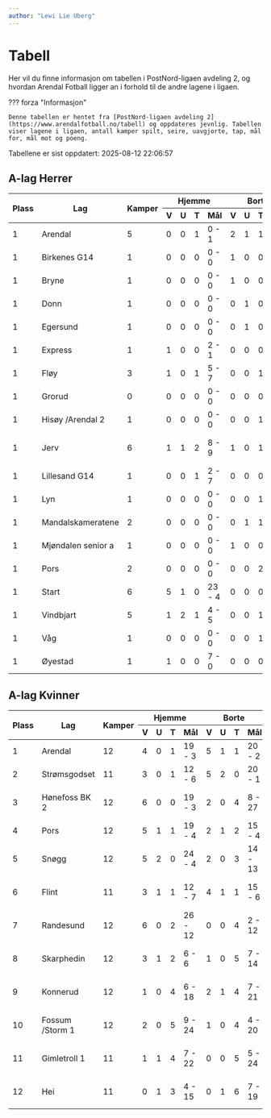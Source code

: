 ```yaml
---
author: "Lewi Lie Uberg"
---
```


# Tabell

Her vil du finne informasjon om tabellen i PostNord-ligaen avdeling 2, og hvordan Arendal Fotball ligger an i forhold til de andre lagene i ligaen.

??? forza "Informasjon"

    Denne tabellen er hentet fra [PostNord-ligaen avdeling 2](https://www.arendalfotball.no/tabell) og oppdateres jevnlig. Tabellen viser lagene i ligaen, antall kamper spilt, seire, uavgjorte, tap, mål for, mål mot og poeng.

Tabellene er sist oppdatert: 2025-08-12 22:06:57

## A-lag Herrer

<table>
  <thead>
    <tr class="row-highlight">
      <th rowspan="2">Plass</th>
      <th rowspan="2">Lag</th>
      <th rowspan="2">Kamper</th>
      <th colspan="4">Hjemme</th>
      <th colspan="4">Borte</th>
      <th colspan="5">Total</th>
      <th rowspan="2">Poeng</th>
    </tr>
    <tr class="row-highlight">
      <th>V</th>
      <th>U</th>
      <th>T</th>
      <th>Mål</th>
      <th>V</th>
      <th>U</th>
      <th>T</th>
      <th>Mål</th>
      <th>V</th>
      <th>U</th>
      <th>T</th>
      <th>Mål</th>
      <th>Diff</th>
    </tr>
  </thead>
  <tbody>
    <tr class="row-highlight">
      <td>1</td>
      <td>Arendal</td>
      <td>5</td>
      <td>0</td>
      <td>0</td>
      <td>1</td>
      <td>0 - 1</td>
      <td>2</td>
      <td>1</td>
      <td>1</td>
      <td>10 - 7</td>
      <td>2</td>
      <td>1</td>
      <td>2</td>
      <td>10 - 8</td>
      <td>2</td>
      <td>0</td>
    </tr>
    <tr>
      <td>1</td>
      <td>Birkenes G14</td>
      <td>1</td>
      <td>0</td>
      <td>0</td>
      <td>0</td>
      <td>0 - 0</td>
      <td>1</td>
      <td>0</td>
      <td>0</td>
      <td>7 - 2</td>
      <td>1</td>
      <td>0</td>
      <td>0</td>
      <td>7 - 2</td>
      <td>5</td>
      <td>0</td>
    </tr>
    <tr>
      <td>1</td>
      <td>Bryne</td>
      <td>1</td>
      <td>0</td>
      <td>0</td>
      <td>0</td>
      <td>0 - 0</td>
      <td>1</td>
      <td>0</td>
      <td>0</td>
      <td>1 - 0</td>
      <td>1</td>
      <td>0</td>
      <td>0</td>
      <td>1 - 0</td>
      <td>1</td>
      <td>0</td>
    </tr>
    <tr>
      <td>1</td>
      <td>Donn</td>
      <td>1</td>
      <td>0</td>
      <td>0</td>
      <td>0</td>
      <td>0 - 0</td>
      <td>0</td>
      <td>1</td>
      <td>0</td>
      <td>1 - 1</td>
      <td>0</td>
      <td>1</td>
      <td>0</td>
      <td>1 - 1</td>
      <td>0</td>
      <td>0</td>
    </tr>
    <tr>
      <td>1</td>
      <td>Egersund</td>
      <td>1</td>
      <td>0</td>
      <td>0</td>
      <td>0</td>
      <td>0 - 0</td>
      <td>0</td>
      <td>1</td>
      <td>0</td>
      <td>0 - 0</td>
      <td>0</td>
      <td>1</td>
      <td>0</td>
      <td>0 - 0</td>
      <td>0</td>
      <td>0</td>
    </tr>
    <tr>
      <td>1</td>
      <td>Express</td>
      <td>1</td>
      <td>1</td>
      <td>0</td>
      <td>0</td>
      <td>2 - 1</td>
      <td>0</td>
      <td>0</td>
      <td>0</td>
      <td>0 - 0</td>
      <td>1</td>
      <td>0</td>
      <td>0</td>
      <td>2 - 1</td>
      <td>1</td>
      <td>0</td>
    </tr>
    <tr>
      <td>1</td>
      <td>Fløy</td>
      <td>3</td>
      <td>1</td>
      <td>0</td>
      <td>1</td>
      <td>5 - 7</td>
      <td>0</td>
      <td>0</td>
      <td>1</td>
      <td>1 - 5</td>
      <td>1</td>
      <td>0</td>
      <td>2</td>
      <td>6 - 12</td>
      <td>-6</td>
      <td>0</td>
    </tr>
    <tr>
      <td>1</td>
      <td>Grorud</td>
      <td>0</td>
      <td>0</td>
      <td>0</td>
      <td>0</td>
      <td>0 - 0</td>
      <td>0</td>
      <td>0</td>
      <td>0</td>
      <td>0 - 0</td>
      <td>0</td>
      <td>0</td>
      <td>0</td>
      <td>0 - 0</td>
      <td>0</td>
      <td>0</td>
    </tr>
    <tr class="row-highlight">
      <td>1</td>
      <td>Hisøy /Arendal 2</td>
      <td>1</td>
      <td>0</td>
      <td>0</td>
      <td>0</td>
      <td>0 - 0</td>
      <td>0</td>
      <td>0</td>
      <td>1</td>
      <td>0 - 7</td>
      <td>0</td>
      <td>0</td>
      <td>1</td>
      <td>0 - 7</td>
      <td>-7</td>
      <td>0</td>
    </tr>
    <tr>
      <td>1</td>
      <td>Jerv</td>
      <td>6</td>
      <td>1</td>
      <td>1</td>
      <td>2</td>
      <td>8 - 9</td>
      <td>1</td>
      <td>0</td>
      <td>1</td>
      <td>2 - 3</td>
      <td>2</td>
      <td>1</td>
      <td>3</td>
      <td>10 - 12</td>
      <td>-2</td>
      <td>0</td>
    </tr>
    <tr>
      <td>1</td>
      <td>Lillesand G14</td>
      <td>1</td>
      <td>0</td>
      <td>0</td>
      <td>1</td>
      <td>2 - 7</td>
      <td>0</td>
      <td>0</td>
      <td>0</td>
      <td>0 - 0</td>
      <td>0</td>
      <td>0</td>
      <td>1</td>
      <td>2 - 7</td>
      <td>-5</td>
      <td>0</td>
    </tr>
    <tr>
      <td>1</td>
      <td>Lyn</td>
      <td>1</td>
      <td>0</td>
      <td>0</td>
      <td>0</td>
      <td>0 - 0</td>
      <td>0</td>
      <td>0</td>
      <td>1</td>
      <td>0 - 2</td>
      <td>0</td>
      <td>0</td>
      <td>1</td>
      <td>0 - 2</td>
      <td>-2</td>
      <td>0</td>
    </tr>
    <tr>
      <td>1</td>
      <td>Mandalskameratene</td>
      <td>2</td>
      <td>0</td>
      <td>0</td>
      <td>0</td>
      <td>0 - 0</td>
      <td>0</td>
      <td>1</td>
      <td>1</td>
      <td>3 - 4</td>
      <td>0</td>
      <td>1</td>
      <td>1</td>
      <td>3 - 4</td>
      <td>-1</td>
      <td>0</td>
    </tr>
    <tr>
      <td>1</td>
      <td>Mjøndalen senior a</td>
      <td>1</td>
      <td>0</td>
      <td>0</td>
      <td>0</td>
      <td>0 - 0</td>
      <td>1</td>
      <td>0</td>
      <td>0</td>
      <td>4 - 3</td>
      <td>1</td>
      <td>0</td>
      <td>0</td>
      <td>4 - 3</td>
      <td>1</td>
      <td>0</td>
    </tr>
    <tr>
      <td>1</td>
      <td>Pors</td>
      <td>2</td>
      <td>0</td>
      <td>0</td>
      <td>0</td>
      <td>0 - 0</td>
      <td>0</td>
      <td>0</td>
      <td>2</td>
      <td>2 - 5</td>
      <td>0</td>
      <td>0</td>
      <td>2</td>
      <td>2 - 5</td>
      <td>-3</td>
      <td>0</td>
    </tr>
    <tr>
      <td>1</td>
      <td>Start</td>
      <td>6</td>
      <td>5</td>
      <td>1</td>
      <td>0</td>
      <td>23 - 4</td>
      <td>0</td>
      <td>0</td>
      <td>0</td>
      <td>0 - 0</td>
      <td>5</td>
      <td>1</td>
      <td>0</td>
      <td>23 - 4</td>
      <td>19</td>
      <td>0</td>
    </tr>
    <tr>
      <td>1</td>
      <td>Vindbjart</td>
      <td>5</td>
      <td>1</td>
      <td>2</td>
      <td>1</td>
      <td>4 - 5</td>
      <td>0</td>
      <td>0</td>
      <td>1</td>
      <td>1 - 2</td>
      <td>1</td>
      <td>2</td>
      <td>2</td>
      <td>5 - 7</td>
      <td>-2</td>
      <td>0</td>
    </tr>
    <tr>
      <td>1</td>
      <td>Våg</td>
      <td>1</td>
      <td>0</td>
      <td>0</td>
      <td>0</td>
      <td>0 - 0</td>
      <td>0</td>
      <td>0</td>
      <td>1</td>
      <td>2 - 10</td>
      <td>0</td>
      <td>0</td>
      <td>1</td>
      <td>2 - 10</td>
      <td>-8</td>
      <td>0</td>
    </tr>
    <tr>
      <td>1</td>
      <td>Øyestad</td>
      <td>1</td>
      <td>1</td>
      <td>0</td>
      <td>0</td>
      <td>7 - 0</td>
      <td>0</td>
      <td>0</td>
      <td>0</td>
      <td>0 - 0</td>
      <td>1</td>
      <td>0</td>
      <td>0</td>
      <td>7 - 0</td>
      <td>7</td>
      <td>0</td>
    </tr>
  </tbody>
</table>

## A-lag Kvinner

<table>
  <thead>
    <tr class="row-highlight">
      <th rowspan="2">Plass</th>
      <th rowspan="2">Lag</th>
      <th rowspan="2">Kamper</th>
      <th colspan="4">Hjemme</th>
      <th colspan="4">Borte</th>
      <th colspan="5">Total</th>
      <th rowspan="2">Poeng</th>
    </tr>
    <tr class="row-highlight">
      <th>V</th>
      <th>U</th>
      <th>T</th>
      <th>Mål</th>
      <th>V</th>
      <th>U</th>
      <th>T</th>
      <th>Mål</th>
      <th>V</th>
      <th>U</th>
      <th>T</th>
      <th>Mål</th>
      <th>Diff</th>
    </tr>
  </thead>
  <tbody>
    <tr class="row-highlight">
      <td>1</td>
      <td>Arendal</td>
      <td>12</td>
      <td>4</td>
      <td>0</td>
      <td>1</td>
      <td>19 - 3</td>
      <td>5</td>
      <td>1</td>
      <td>1</td>
      <td>20 - 2</td>
      <td>9</td>
      <td>1</td>
      <td>2</td>
      <td>39 - 5</td>
      <td>34</td>
      <td>28</td>
    </tr>
    <tr>
      <td>2</td>
      <td>Strømsgodset</td>
      <td>11</td>
      <td>3</td>
      <td>0</td>
      <td>1</td>
      <td>12 - 6</td>
      <td>5</td>
      <td>2</td>
      <td>0</td>
      <td>20 - 1</td>
      <td>8</td>
      <td>2</td>
      <td>1</td>
      <td>32 - 7</td>
      <td>25</td>
      <td>26</td>
    </tr>
    <tr>
      <td>3</td>
      <td>Hønefoss BK 2</td>
      <td>12</td>
      <td>6</td>
      <td>0</td>
      <td>0</td>
      <td>19 - 3</td>
      <td>2</td>
      <td>0</td>
      <td>4</td>
      <td>8 - 27</td>
      <td>8</td>
      <td>0</td>
      <td>4</td>
      <td>27 - 30</td>
      <td>-3</td>
      <td>24</td>
    </tr>
    <tr>
      <td>4</td>
      <td>Pors</td>
      <td>12</td>
      <td>5</td>
      <td>1</td>
      <td>1</td>
      <td>19 - 4</td>
      <td>2</td>
      <td>1</td>
      <td>2</td>
      <td>15 - 4</td>
      <td>7</td>
      <td>2</td>
      <td>3</td>
      <td>34 - 8</td>
      <td>26</td>
      <td>23</td>
    </tr>
    <tr>
      <td>5</td>
      <td>Snøgg</td>
      <td>12</td>
      <td>5</td>
      <td>2</td>
      <td>0</td>
      <td>24 - 4</td>
      <td>2</td>
      <td>0</td>
      <td>3</td>
      <td>14 - 13</td>
      <td>7</td>
      <td>2</td>
      <td>3</td>
      <td>38 - 17</td>
      <td>21</td>
      <td>23</td>
    </tr>
    <tr>
      <td>6</td>
      <td>Flint</td>
      <td>11</td>
      <td>3</td>
      <td>1</td>
      <td>1</td>
      <td>12 - 7</td>
      <td>4</td>
      <td>1</td>
      <td>1</td>
      <td>15 - 6</td>
      <td>7</td>
      <td>2</td>
      <td>2</td>
      <td>27 - 13</td>
      <td>14</td>
      <td>23</td>
    </tr>
    <tr>
      <td>7</td>
      <td>Randesund</td>
      <td>12</td>
      <td>6</td>
      <td>0</td>
      <td>2</td>
      <td>26 - 12</td>
      <td>0</td>
      <td>0</td>
      <td>4</td>
      <td>2 - 12</td>
      <td>6</td>
      <td>0</td>
      <td>6</td>
      <td>28 - 24</td>
      <td>4</td>
      <td>18</td>
    </tr>
    <tr>
      <td>8</td>
      <td>Skarphedin</td>
      <td>12</td>
      <td>3</td>
      <td>1</td>
      <td>2</td>
      <td>6 - 6</td>
      <td>1</td>
      <td>0</td>
      <td>5</td>
      <td>7 - 14</td>
      <td>4</td>
      <td>1</td>
      <td>7</td>
      <td>13 - 20</td>
      <td>-7</td>
      <td>13</td>
    </tr>
    <tr>
      <td>9</td>
      <td>Konnerud</td>
      <td>12</td>
      <td>1</td>
      <td>0</td>
      <td>4</td>
      <td>6 - 18</td>
      <td>2</td>
      <td>1</td>
      <td>4</td>
      <td>7 - 21</td>
      <td>3</td>
      <td>1</td>
      <td>8</td>
      <td>13 - 39</td>
      <td>-26</td>
      <td>10</td>
    </tr>
    <tr>
      <td>10</td>
      <td>Fossum /Storm 1</td>
      <td>12</td>
      <td>2</td>
      <td>0</td>
      <td>5</td>
      <td>9 - 24</td>
      <td>1</td>
      <td>0</td>
      <td>4</td>
      <td>4 - 20</td>
      <td>3</td>
      <td>0</td>
      <td>9</td>
      <td>13 - 44</td>
      <td>-31</td>
      <td>9</td>
    </tr>
    <tr>
      <td>11</td>
      <td>Gimletroll 1</td>
      <td>11</td>
      <td>1</td>
      <td>1</td>
      <td>4</td>
      <td>7 - 22</td>
      <td>0</td>
      <td>0</td>
      <td>5</td>
      <td>5 - 24</td>
      <td>1</td>
      <td>1</td>
      <td>9</td>
      <td>12 - 46</td>
      <td>-34</td>
      <td>4</td>
    </tr>
    <tr>
      <td>12</td>
      <td>Hei</td>
      <td>11</td>
      <td>0</td>
      <td>1</td>
      <td>3</td>
      <td>4 - 15</td>
      <td>0</td>
      <td>1</td>
      <td>6</td>
      <td>7 - 19</td>
      <td>0</td>
      <td>2</td>
      <td>9</td>
      <td>11 - 34</td>
      <td>-23</td>
      <td>2</td>
    </tr>
  </tbody>
</table>
